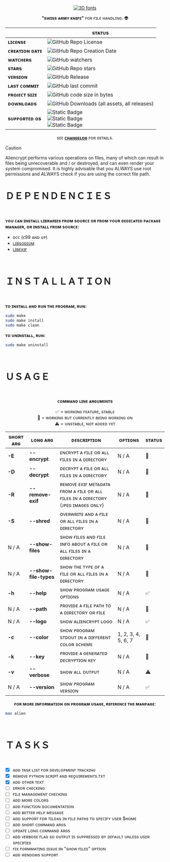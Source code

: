<div id="header" align="center">

  [![3D fonts](https://see.fontimg.com/api/renderfont4/rg737/eyJyIjoiZnMiLCJoIjo2OCwidyI6MjAwMCwiZnMiOjM0LCJmZ2MiOiIjNkNGRjBFIiwiYmdjIjoiI0ZGRkZGRiIsInQiOjF9/QWxpZW5jcnlwdA/perdite-hollow-regular.png)](https://www.fontspace.com/category/3d)

  **"sᴡɪss ᴀʀᴍʏ ᴋɴɪғᴇ"** ғᴏʀ ғɪʟᴇ ʜᴀɴᴅʟɪɴɢ. :alien:

  | | sᴛᴀᴛᴜs
  -|-
  **ʟɪᴄᴇɴsᴇ** | ![GitHub Repo License](https://img.shields.io/github/license/bombenheimer/aliencrypt?style=flat&logo=github)
  **ᴄʀᴇᴀᴛɪᴏɴ ᴅᴀᴛᴇ** | ![GitHub Repo Creation Date](https://img.shields.io/github/created-at/bombenheimer/aliencrypt?style=flat&logo=github)
  **ᴡᴀᴛᴄʜᴇʀs** | ![GitHub watchers](https://img.shields.io/github/watchers/bombenheimer/aliencrypt?style=flat&logo=github)
  **sᴛᴀʀs** | ![GitHub Repo stars](https://img.shields.io/github/stars/bombenheimer/aliencrypt?style=flat&logo=github)
  **ᴠᴇʀsɪᴏɴ** | ![GitHub Release](https://img.shields.io/github/v/release/bombenheimer/aliencrypt?style=flat&logo=github&color=5D3FD3)
  **ʟᴀsᴛ ᴄᴏᴍᴍɪᴛ** | ![GitHub last commit](https://img.shields.io/github/last-commit/bombenheimer/aliencrypt?style=flat&logo=github)
  **ᴘʀᴏᴊᴇᴄᴛ sɪᴢᴇ** | ![GitHub code size in bytes](https://img.shields.io/github/languages/code-size/bombenheimer/aliencrypt?style=flat&logo=github&color=orange)
  **ᴅᴏᴡɴʟᴏᴀᴅs** | ![GitHub Downloads (all assets, all releases)](https://img.shields.io/github/downloads/bombenheimer/aliencrypt/total?style=flat&logo=github)
  **sᴜᴘᴘᴏʀᴛᴇᴅ ᴏs** | ![Static Badge](https://img.shields.io/badge/Supported-green?style=flat&logo=linux&logoColor=white&label=GNU%20%2F%20Linux&color=0BDA51) </br> ![Static Badge](https://img.shields.io/badge/Supported-green?style=flat&logo=apple&logoColor=white&label=macOS&color=0BDA51) </br> ![Static Badge](https://img.shields.io/badge/Not%20Supported-red?style=flat&logo=windows&logoColor=white&label=Windows&color=FF3131)
  
  sᴇᴇ [**ᴄʜᴀɴɢᴇʟᴏɢ**](CHANGELOG.md) ғᴏʀ ᴅᴇᴛᴀɪʟs.

</div>

>[!CAUTION]
> Aliencrypt performs various operations on files, many of which can result in files being unrecoverable and / or destroyed, and can even render your system compromised. It is highly advisable that you ALWAYS use root permissions and ALWAYS check if you are using the correct file path.

# ＤＥＰＥＮＤＥＮＣＩＥＳ

  </br>

  **ʏᴏᴜ ᴄᴀɴ ɪɴsᴛᴀʟʟ ʟɪʙʀᴀʀɪᴇs ғʀᴏᴍ sᴏᴜʀᴄᴇ ᴏʀ ғʀᴏᴍ ʏᴏᴜʀ ᴅᴇᴅɪᴄᴀᴛᴇᴅ ᴘᴀᴄᴋᴀɢᴇ ᴍᴀɴᴀɢᴇʀ, ᴏʀ ɪɴsᴛᴀʟʟ ғʀᴏᴍ sᴏᴜʀᴄᴇ:**
  
  - ɢᴄᴄ (ᴄ99 ᴀɴᴅ ᴜᴘ)
  - [ʟɪʙsᴏᴅɪᴜᴍ](https://github.com/jedisct1/libsodium/releases/tag/1.0.19-RELEASE)
  - [ʟɪʙᴇxɪғ](https://github.com/libexif/libexif/releases/tag/v0.6.24)

  </br>

# ＩＮＳＴＡＬＬＡＴＩＯＮ

  </br>

  **ᴛᴏ ɪɴsᴛᴀʟʟ ᴀɴᴅ ʀᴜɴ ᴛʜᴇ ᴘʀᴏɢʀᴀᴍ, ʀᴜɴ:**
  ```bash
  sudo make
  sudo make install
  sudo make clean
  ```

  **ᴛᴏ ᴜɴɪɴsᴛᴀʟʟ, ʀᴜɴ:**
  ```bash
  sudo make uninstall
  ```

  </br>

# ＵＳＡＧＥ

</br>
<div id="header" align="center">
  
  **ᴄᴏᴍᴍᴀɴᴅ ʟɪɴᴇ ᴀʀɢᴜᴍᴇɴᴛs**

  ✅ = ᴡᴏʀᴋɪɴɢ ғᴇᴀᴛᴜʀᴇ, sᴛᴀʙʟᴇ
  </br>
  🚧 = ᴡᴏʀᴋɪɴɢ ʙᴜᴛ ᴄᴜʀʀᴇɴᴛʟʏ ʙᴇɪɴɢ ᴡᴏʀᴋɪɴɢ ᴏɴ
  </br>
  ⚠️ = ᴜɴsᴛᴀʙʟᴇ, ɴᴏᴛ ᴀᴅᴅᴇᴅ ʏᴇᴛ
  
  **sʜᴏʀᴛ ᴀʀɢ** | **ʟᴏɴɢ ᴀʀɢ** | **ᴅᴇsᴄʀɪᴘᴛɪᴏɴ** | **ᴏᴘᴛɪᴏɴs** | **sᴛᴀᴛᴜs**
  -|-|-|-|-
  **-E** | **--encrypt** | ᴇɴᴄʀʏᴘᴛ ᴀ ғɪʟᴇ ᴏʀ ᴀʟʟ ғɪʟᴇs ɪɴ ᴀ ᴅɪʀᴇᴄᴛᴏʀʏ | N / A | 🚧
  **-D** | **--decrypt** | ᴅᴇᴄʀʏᴘᴛ ᴀ ғɪʟᴇ ᴏʀ ᴀʟʟ ғɪʟᴇs ɪɴ ᴀ ᴅɪʀᴇᴄᴛᴏʀʏ | N / A | 🚧
  **-R** | **--remove-exif** | ʀᴇᴍᴏᴠᴇ ᴇxɪғ ᴍᴇᴛᴀᴅᴀᴛᴀ ғʀᴏᴍ ᴀ ғɪʟᴇ ᴏʀ ᴀʟʟ ғɪʟᴇs ɪɴ ᴀ ᴅɪʀᴇᴄᴛᴏʀʏ (ᴊᴘᴇɢ ɪᴍᴀɢᴇs ᴏɴʟʏ) | N / A | 🚧
  **-S** | **--shred** | ᴏᴠᴇʀᴡʀɪᴛᴇ ᴀɴᴅ ᴀ ғɪʟᴇ ᴏʀ ᴀʟʟ ғɪʟᴇs ɪɴ ᴀ ᴅɪʀᴇᴄᴛᴏʀʏ | N / A | 🚧
  N / A | **--show-files** | sʜᴏᴡ ғɪʟᴇs ᴀɴᴅ ғɪʟᴇ ɪɴғᴏ ᴀʙᴏᴜᴛ ᴀ ғɪʟᴇ ᴏʀ ᴀʟʟ ғɪʟᴇs ɪɴ ᴀ ᴅɪʀᴇᴄᴛᴏʀʏ | N / A | 🚧
  N / A | **--show-file-types** | sʜᴏᴡ ᴛʜᴇ ᴛʏᴘᴇ ᴏғ ᴀ ғɪʟᴇ ᴏʀ ᴀʟʟ ғɪʟᴇs ɪɴ ᴀ ᴅɪʀᴇᴄᴛᴏʀʏ | N / A | 🚧
  **-h** | **--help** | sʜᴏᴡ ᴘʀᴏɢʀᴀᴍ ᴜsᴀɢᴇ ᴏᴘᴛɪᴏɴs | N / A | ✅
  N / A | **--path** | ᴘʀᴏᴠɪᴅᴇ ᴀ ғɪʟᴇ ᴘᴀᴛʜ ᴛᴏ ᴀ ᴅɪʀᴇᴄᴛᴏʀʏ ᴏʀ ғɪʟᴇ | N / A | 🚧
  N / A | **--logo** | sʜᴏᴡ ᴀʟɪᴇɴᴄʀʏᴘᴛ ʟᴏɢᴏ | N / A | ✅
  **-c** | **--color** | sʜᴏᴡ ᴘʀᴏɢʀᴀᴍ sᴛᴅᴏᴜᴛ ɪɴ ᴀ ᴅɪғғᴇʀᴇɴᴛ ᴄᴏʟᴏʀ sᴄʜᴇᴍᴇ | 1, 2, 3, 4, 5, 6, 7 | 🚧
  **-k** | **--key** | ᴘʀᴏᴠɪᴅᴇ ᴀ ɢᴇɴᴇʀᴀᴛᴇᴅ ᴅᴇᴄʀʏᴘᴛɪᴏɴ ᴋᴇʏ | N / A | 🚧
  **-v** | **--verbose** | sʜᴏᴡ ᴀʟʟ ᴏᴜᴛᴘᴜᴛ | N / A | ⚠️
  N / A | **--version** | sʜᴏᴡ ᴘʀᴏɢʀᴀᴍ ᴠᴇʀsɪᴏɴ | N / A | ✅

  **ғᴏʀ ᴍᴏʀᴇ ɪɴғᴏʀᴍᴀᴛɪᴏɴ ᴏɴ ᴘʀᴏɢʀᴀᴍ ᴜsᴀɢᴇ, ʀᴇғᴇʀᴇɴᴄᴇ ᴛʜᴇ ᴍᴀɴᴘᴀɢᴇ:**
  <div id="header" align="left">
    
  ```bash
  man alien
  ```
  </div>
</div>
</br>

# ＴＡＳＫＳ

</br>

- [x] ᴀᴅᴅ ᴛᴀsᴋ ʟɪsᴛ ғᴏʀ ᴅᴇᴠᴇʟᴏᴘᴍᴇɴᴛ ᴛʀᴀᴄᴋɪɴɢ
- [x] ʀᴇᴍᴏᴠᴇ ᴘʏᴛʜᴏɴ sᴄʀɪᴘᴛ ᴀɴᴅ ʀᴇϙᴜɪʀᴇᴍᴇɴᴛs.ᴛxᴛ
- [x] ᴀᴅᴅ ᴏᴛʜᴇʀ ᴛᴇxᴛ
- [ ] ᴇʀʀᴏʀ ᴄʜᴇᴄᴋɪɴɢ
- [ ] ғɪʟᴇ ᴍᴀɴᴀɢᴇᴍᴇɴᴛ ᴄʜᴇᴄᴋɪɴɢ
- [ ] ᴀᴅᴅ ᴍᴏʀᴇ ᴄᴏʟᴏʀs
- [ ] ᴀᴅᴅ ғᴜɴᴄᴛɪᴏɴ ᴅᴏᴄᴜᴍᴇɴᴛᴀᴛɪᴏɴ
- [ ] ᴀᴅᴅ ʙᴇᴛᴛᴇʀ ʜᴇʟᴘ ᴍᴇssᴀɢᴇ
- [ ] ᴀᴅᴅ sᴜᴘᴘᴏʀᴛ ғᴏʀ ᴛɪʟᴅᴀs ɪɴ ғɪʟᴇ ᴘᴀᴛʜs ᴛᴏ sᴘᴇᴄɪғʏ ᴜsᴇʀ $ʜᴏᴍᴇ
- [ ] ᴀᴅᴅ sʜᴏʀᴛ ᴄᴏᴍᴍᴀɴᴅ ᴀʀɢs
- [ ] ᴜᴘᴅᴀᴛᴇ ʟᴏɴɢ ᴄᴏᴍᴍᴀɴᴅ ᴀʀɢs
- [ ] ᴀᴅᴅ ᴠᴇʀʙᴏsᴇ ғʟᴀɢ sᴏ ᴏᴜᴛᴘᴜᴛ ɪs sᴜᴘᴘʀᴇssᴇᴅ ʙʏ ᴅᴇғᴀᴜʟᴛ ᴜɴʟᴇss ᴜsᴇʀ sᴘᴇᴄɪғɪᴇs
- [ ] ғɪx ғᴏʀᴍᴍᴀᴛɪɴɢ ɪssᴜᴇ ɪɴ "sʜᴏᴡ ғɪʟᴇs" ᴏᴘᴛɪᴏɴ
- [ ] ᴀᴅᴅ ᴡɪɴᴅᴏᴡs sᴜᴘᴘᴏʀᴛ
